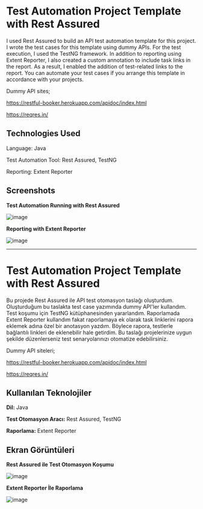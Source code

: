 # Test Automation Project Template with Rest Assured
I used Rest Assured to build an API test automation template for this project. I wrote the test cases for this template using dummy APIs. For the test execution, I used the TestNG framework. In addition to reporting using Extent Reporter, I also created a custom annotation to include task links in the report. As a result, I enabled the addition of test-related links to the report. You can automate your test cases if you arrange this template in accordance with your projects.

Dummy API sites;

https://restful-booker.herokuapp.com/apidoc/index.html

https://reqres.in/

## Technologies Used
Language: Java

Test Automation Tool: Rest Assured, TestNG

Reporting: Extent Reporter

## Screenshots
**Test Automation Running with Rest Assured**

![image](https://github.com/cengisan/RestAssured-Template/assets/77883086/f597c4f5-cc58-4a0a-9854-de744aa0d1bb)


**Reporting with Extent Reporter**

![image](https://github.com/cengisan/RestAssured-Template/assets/77883086/62d6c9eb-adf1-4073-898f-0e8364a75d39)


---

# Test Automation Project Template with Rest Assured

Bu projede Rest Assured ile API test otomasyon taslağı oluşturdum. Oluşturduğum bu taslakta test case yazımında dummy API'ler kullandım. Test koşumu için TestNG kütüphanesinden yararlandım. Raporlamada Extent Reporter kullandım fakat raporlamaya ek olarak task linklerini rapora eklemek adına özel bir anotasyon yazdım. Böylece rapora, testlerle bağlantılı linkleri de eklenebilir hale getirdim. Bu taslağı projelerinize uygun şekilde düzenlerseniz test senaryolarınızı otomatize edebilirsiniz.

Dummy API siteleri;

https://restful-booker.herokuapp.com/apidoc/index.html

https://reqres.in/


## Kullanılan Teknolojiler

**Dil:** Java

**Test Otomasyon Aracı:** Rest Assured, TestNG

**Raporlama:** Extent Reporter

  
## Ekran Görüntüleri

**Rest Assured ile Test Otomasyon Koşumu**

![image](https://github.com/cengisan/RestAssured-Template/assets/77883086/4f096e65-9b6f-42b9-a4cc-026fc738af98)


**Extent Reporter İle Raporlama**

![image](https://github.com/cengisan/RestAssured-Template/assets/77883086/62d6c9eb-adf1-4073-898f-0e8364a75d39)



  
